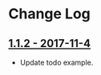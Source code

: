 # Change Log

## [1.1.2 - 2017-11-4](https://github.com/alonrbar/redux-app-examples/tree/v1.7.0)

- Update todo example.